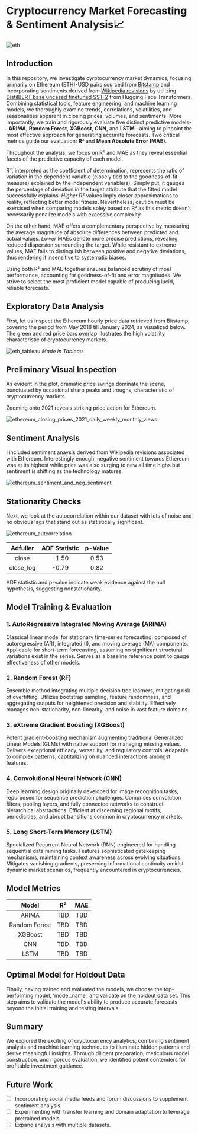 # Cryptocurrency Market Forecasting & Sentiment Analysis📈

![eth](https://github.com/bryan-ortiz0/ETHtractor/assets/130245932/cdf14b5c-10ae-4326-bb17-7fd548eeba27)

## Introduction
In this repository, we investigate cyrptocurrency market dynamics, focusing primarily on Ethereum (ETH)-USD pairs sourced from [Bitstamp](https://www.bitstamp.net/markets/eth/usd/) and incorporating sentiments derived from [Wikipedia revisions](https://en.wikipedia.org/w/index.php?title=Ethereum&action=history) by utilizing [DistilBERT base uncased finetuned SST-2](https://huggingface.co/distilbert-base-uncased-finetuned-sst-2-english) from Hugging Face Transformers. Combining statistical tools, feature engineering, and machine learning models, we thoroughly examine trends, correlations, volatilities, and seasonalities apparent in closing prices, volumes, and sentiments. More importantly, we train and rigorously evaluate five distinct predictive models--**ARIMA**, **Random Forest**, **XGBoost**, **CNN**, and **LSTM**--aiming to pinpoint the most effective approach for generating accurate forecasts. Two critical metrics guide our evaluation: **R²** and **Mean Absolute Error (MAE)**.

Throughout the analysis, we focus on R² and MAE as they reveal essential facets of the predictive capacity of each model.

R², interpreted as the coefficient of determination, represents the ratio of variation in the dependent variable (closely tied to the goodness-of-fit measure) explained by the independent variable(s). Simply put, it gauges the percentage of deviation in the target attribute that the fitted model successfully explains. *Higher* R² values imply closer approximations to reality, reflecting better model fitness. Nevertheless, caution must be exercised when comparing models soley based on R² as this metric doesn't necessarily penalize models with excessive complexity. 

On the other hand, MAE offers a complementary perspective by measuring the average magnitude of absolute differences between predicted and actual values. *Lower* MAEs denote more precise predictions, revealing reduced dispersion surrounding the target. While resistant to extreme values, MAE fails to distinguish between positive and negative deviations, thus rendering it insensitive to systematic biases.

Using both R² and MAE together ensures balanced scrutiny of moel performance, accounting for goodness-of-fit and error magnitudes. We strive to select the most proficient model capable of producing lucid, reliable forecasts.

## Exploratory Data Analysis
First, let us inspect the Ethereum hourly price data retrieved from Bitstamp, covering the period from May 2018 till January 2024, as visualized below. The green and red price bars overlap illustrates the high volatility characteristic of cryptocurrency markets.

![eth_tableau](https://github.com/bryan-ortiz0/ETHtractor/assets/130245932/7ce93a62-f283-45af-b31e-4dad2a765dfd)
*Made in Tableau*

## Preliminary Visual Inspection
As evident in the plot, dramatic price swings dominate the scene, punctuated by occasional sharp peaks and troughs, characteristic of cryptocurrency markets. 

Zooming onto 2021 reveals striking price action for Ethereum.

![ethereum_closing_prices_2021_daily_weekly_monthly_views](https://github.com/bryan-ortiz0/ETHtractor/assets/130245932/76fdd41e-2e0e-46eb-9ae3-384cb3cb2725)

## Sentiment Analysis
I included sentiment anaysis derived from Wikipedia revisions associated with Ethereum. Interestingly enough, negative sentiment towards Ethereum was at its highest while price was also surging to new all time highs but sentiment is shifting as the technology matures.

![ethereum_sentiment_and_neg_sentiment](https://github.com/bryan-ortiz0/ETHtractor/assets/130245932/b1989a65-77c3-4ce0-b2e6-8dd41d728245)

## Stationarity Checks
Next, we look at the autocorrelation within our dataset with lots of noise and no obvious lags that stand out as statistically significant.

![ethereum_autcorrelation](https://github.com/bryan-ortiz0/ETHtractor/assets/130245932/f2260f27-45e4-49df-949e-b0b5026b223f)

| Adfuller | ADF Statistic | p-Value | 
| :------: | :------------:| :-----: |
| close    | -1.50         | 0.53    |
| close_log| -0.79         | 0.82    |

ADF statistic and p-value indicate weak evidence against the null hypothesis, suggesting nonstationarity.

## Model Training & Evaluation
### 1. AutoRegressive Integrated Moving Average (ARIMA)
Classical linear model for stationary time-series forecasting, composed of autoregressive (AR), integrated (I), and moving average (MA) components. Applicable for short-term forecasting, assuming no significant structural variations exist in the series. Serves as a baseline reference point to gauge effectiveness of other models.
### 2. Random Forest (RF)
Ensemble method integrating multiple decision tree learners, mitigating risk of overfitting. Utilizes bootstrap sampling, feature randomness, and aggregating outputs for heightened precision and stability. Effectively manages non-stationarity, non-linearity, and noise in vast feature domains.
### 3. eXtreme Gradient Boosting (XGBoost)
Potent gradient-boosting mechanism augmenting traditional Generalized Linear Models (GLMs) with native support for managing missing values. Delivers exceptional efficacy, versatility, and regulatory controls. Adapable to complex patterns, captitalizing on nuanced interactions amongst features.
### 4. Convolutional Neural Network (CNN)
Deep learning design originally developed for image recognition tasks, repurposed for sequence prediction challenges. Comprises convolution filters, pooling layers, and fully connected networks to construct hierarchical abstractions. Efficient at discerning regional motifs, periodicities, and abrupt transitions common in cryptocurrency markets.
### 5. Long Short-Term Memory (LSTM)
Specialized Recurrent Neural Network (RNN) engineered for handling sequential data mining tasks. Features sophisticated gatekeeping mechanisms, maintaining context awareness across evolving situations. Mitigates vanishing gradients, preserving informational continuity amidst dynamic market scenarios, frequently encountered in cryptocurrencies.

## Model Metrics
| Model | R² | MAE |
| :---: | :-: | :-: |
| ARIMA | TBD | TBD|
| Random Forest | TBD | TBD |
| XGBoost | TBD | TBD |
| CNN | TBD | TBD | 
| LSTM | TBD | TBD |

## Optimal Model for Holdout Data
Finally, having trained and evaluated the models, we choose the top-performing model, 'model_name', and validate on the holdout data set. This step aims to validate the model's ability to produce accurate forecasts beyond the initial training and testing intervals.

## Summary
We explored the exciting of cryptocurrency analytics, combining sentiment analysis and machine learning techniques to illuminate hidden patterns and derive meaningful insights. Through diligent preparation, meticulous model construction, and rigorous evaluation, we identified potent contenders for profitable investment guidance. 

## Future Work
- [ ] Incorporating social media feeds and forum discussions to supplement sentiment analysis.
- [ ] Experimenting with transfer learning and domain adaptation to leverage pretrained models.
- [ ] Expand analysis with multiple datasets.
